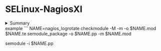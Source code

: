 # SELinux-NagiosXI

<!-- This is commented out. -->

<details>
 <summary>Summary</summary>

```js
const x = 1
```
</details>
example
```
NAME=nagios_logrotate
checkmodule -M -m -o $NAME.mod $NAME.te
semodule_package -o $NAME.pp -m $NAME.mod

semodule -i $NAME.pp

```
